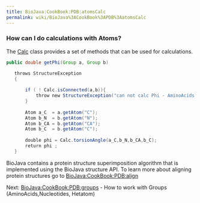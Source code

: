 ```yaml
---
title: BioJava:CookBook:PDB:atomsCalc
permalink: wiki/BioJava%3ACookBook%3APDB%3AatomsCalc
---
```


### How can I do calculations with Atoms?

The
[Calc](http://www.biojava.org/docs/api/org/biojava/bio/structure/Calc.html)
class provides a set of methods that can be used for calculations.

```java 
public double getPhi(Group a, Group b)

   throws StructureException  
   {  
         
       if ( ! Calc.isConnected(a,b)){  
           throw new StructureException("can not calc Phi - AminoAcids are not connected!") ;  
       }   
         
       Atom a_C  = a.getAtom("C");  
       Atom b_N  = b.getAtom("N");  
       Atom b_CA = b.getAtom("CA");  
       Atom b_C  = b.getAtom("C");  
         
       double phi = Calc.torsionAngle(a_C,b_N,b_CA,b_C);  
       return phi ;  
   }

```

BioJava contains a protein structure superimposition algorithm that is
implemented using the BioJava structure API. To learn more about
aligning protein structures go to <BioJava:CookBook:PDB:align>

Next: <BioJava:CookBook:PDB:groups> - How to work with Groups
(AminoAcids,Nucleotides, Hetatom)
